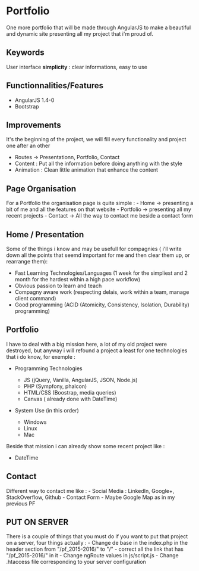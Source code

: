 # Portfolio

One more portfolio that will be made through AngularJS to make a beautiful and dynamic site presenting all my project that i'm proud of.

## Keywords

User interface **simplicity** : clear informations, easy to use

## Functionnalities/Features

- AngularJS 1.4-0
- Bootstrap

## Improvements

It's the beginning of the project, we will fill every functionality and project one after an other
- Routes -> Presentationn, Portfolio, Contact
- Content : Put all the information before doing anything with the style
- Animation : Clean little animation that enhance the content

## Page Organisation

For a Portfolio the organisation page is quite simple :
	- Home -> presenting a bit of me and all the features on that website
	- Portfolio -> presenting all my recent projects
	- Contact -> All the way to contact me beside a contact form

## Home / Presentation

Some of the things i know and may be usefull for compagnies ( i'll write down all the points that seemd important for me and then clear them up, or rearrange them):
- Fast Learning Technologies/Languages (1 week for the simpliest and 2 month for the hardest within a high pace workflow)
- Obvious passion to learn and teach
- Compagny aware work (respecting delais, work within a team, manage client command)
- Good programming (ACID (Atomicity, Consistency, Isolation, Durability) programming)

## Portfolio

I have to deal with a big mission here, a lot of my old project were destroyed, but anyway i will refound a project a least for one technologies that i do know, for exemple :
- Programming Technologies
	- JS (jQuery, Vanilla, AngularJS, JSON, Node.js)
	- PHP (Sympfony, phalcon)
	- HTML/CSS (Boostrap, media queries)
	- Canvas ( already done with DateTime)

- System Use (in this order)
	- Windows
	- Linux
	- Mac 

Beside that mission i can already show some recent project like :
- DateTime

## Contact

Different way to contact me like : 
	- Social Media : LinkedIn, Google+, StackOverflow, Github
	- Contact Form
	- Maybe Google Map as in my previous PF

## PUT ON SERVER

There is a couple of things that you must do if you want to put that project on a server, four things actually : 
	- Change de base in the index.php in the header section from "/pf_2015-2016/" to "/"
	- correct all the link that has "/pf_2015-2016/" in it
	- Change ngRoute values in js/script.js
	- Change .htaccess file corresponding to your server configuration